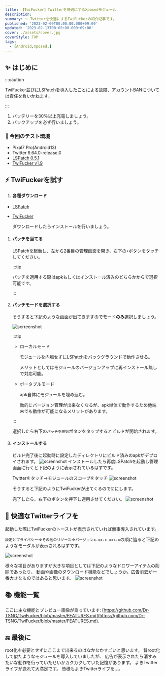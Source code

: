 ```yaml
---
title: 【TwiFucker】Twitterを快適にするXposedモジュール
description:
summary: ✨ Twitterを快適にするTwiFuckerの紹介記事です。
published: '2023-02-09T00:00:00.000+09:00'
updated: '2023-02-13T00:00:00.000+09:00'
cover: ./assets/cover.jpg
coverStyle: TOP
tags:
  - [Android,Xposed,]
---
```





## ✨ はじめに

:::caution

TwiFucker並びにLSPatchを導入したことによる故障、アカウントBANについては責任を負いかねます。

:::

1. バッテリーを30%以上充電しましょう。
1. バックアップを必ず行いましょう。

### 🎉 今回のテスト環境

- Pixal7 Pro(Android13)
- Twitter 9.64.0-release.0
- [LSPatch 0.5.1](https://github.com/LSPosed/LSPatch/releases)
- [TwiFucker v1.9](https://github.com/Dr-TSNG/TwiFucker/releases)

## ⚡️ TwiFuckerを試す

1. #### 各種ダウンロード

 - [LSPatch](https://github.com/LSPosed/LSPatch/releases)
 - [TwiFucker](https://github.com/Dr-TSNG/TwiFucker/releases/tag/1.9)

   ダウンロードしたらインストールを行いましょう。

1. #### パッチを当てる
   LSPatchを起動し、左から2番目の管理画面を開き、右下の`+`ボタンをタッチしてください。

   :::tip

   パッチを適用する際はapkもしくはインストール済みのどちらかからで選択可能です。

   :::

1. #### パッチモードを選択する
   そうすると下記のような画面が出てきますのでモード**のみ**選択しましょう。

   ![scrreenshot](./assets/patchmode.png)

   :::tip

      - ローカルモード


        モジュールを内臓せずにLSPatchをバックグラウンドで動作させる。


        メリットとしてはモジュールのバージョンアップに再インストール無しで対応可能。


   - ポータブルモード


        apk自体にモジュールを埋め込む。


        動的にバージョン管理が出来なくなるが、apk単体で動作するため他端末でも動作が可能になるメリットがあります。

   :::

   選択したら右下の`パッチを開始`ボタンをタップするとビルドが開始されます。

1. #### インストールする
   ビルド完了後に起動時に設定したディレクトリにビルド済みのapkがデプロイされます。
   ![scrennshot](/user/blogs/202202/twifucker-install/assets/build-apk.png)
   インストールしたら再度LSPatchを起動し管理画面に行くと下記のように表示されているはずです。

   Twitterをタッチ→モジュールのスコープをタッチ
   ![screenshot](/user/blogs/202202/twifucker-install/assets/kanri.png)

   そうすると下記のようにTwiFuckerが出てくるので☑にします。

   完了したら、右下のボタンを押下し適用させてください。
   ![screenshot](/user/blogs/202202/twifucker-install/assets/scope.png)

## 🚀 快適なTwitterライフを
起動した際にTwiFuckerのトーストが表示されていれば無事導入されています。

`設定とプライバシー`=>`その他のリソース`=>`バージョンx.xx.x-xxx.x`の順に辿ると下記のようなモーダルが表示されるはずです。

   ![screenshot](/user/blogs/202202/twifucker-install/assets/twifucker.png)

   様々な項目がありますが大きな項目としては下記のようなドロワーアイテムの削除であったり、
   動画や画像のダウンロード機能などでしょうか。広告消去が一番大きなものではあると思います。
      ![screenshot](/user/blogs/202202/twifucker-install/assets/twifk_menu.png)


## 📚 機能一覧

ここに主な機能とプレビュー画像が乗っています: [https://github.com/Dr-TSNG/TwiFucker/blob/master/FEATURES.md](https://github.com/Dr-TSNG/TwiFucker/blob/master/FEATURES.md).

## 🔚 最後に
root化を必要とせずにここまで出来るのはなかなかすごいと思います。
昔root化して似たようなモジュールを導入していましたが、
広告が表示されたら消すみたいな動作を行っていたせいかカクカクしていた記憶があります。
よきTwitterライフが送れて大満足です。
皆様もよきTwitterライフを...。